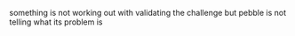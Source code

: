 something is not working out with validating the challenge but pebble is not telling what its problem is
